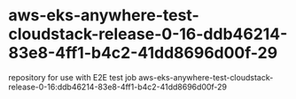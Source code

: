 # aws-eks-anywhere-test-cloudstack-release-0-16-ddb46214-83e8-4ff1-b4c2-41dd8696d00f-29
repository for use with E2E test job aws-eks-anywhere-test-cloudstack-release-0-16:ddb46214-83e8-4ff1-b4c2-41dd8696d00f-29
